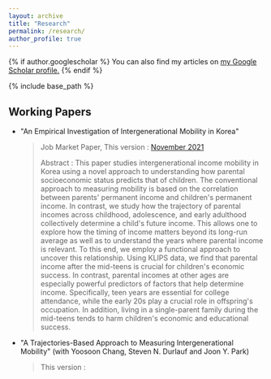 ```yaml
---
layout: archive
title: "Research"
permalink: /research/
author_profile: true
---
```


{% if author.googlescholar %}
  You can also find my articles on <u><a href="{{author.googlescholar}}">my Google Scholar profile</a>.</u>
{% endif %}

{% include base_path %}

Working Papers
-----
* "An Empirical Investigation of Intergenerational Mobility in Korea" 
  > Job Market Paper, This version : [November 2021](https://econ-seunghee.github.io/CV_SeungheeLee.pdf) 
  > 
  > Abstract : This paper studies intergenerational income mobility in Korea using a novel approach to understanding how parental socioeconomic status predicts that of children. The conventional approach to measuring mobility is based on the correlation between parents' permanent income and children's permanent income. In contrast, we study how the trajectory of parental incomes across childhood, adolescence, and early adulthood collectively determine a child's future income. This allows one to explore how the timing of income matters beyond its long-run average as well as to understand the years where parental income is relevant. To this end, we employ a functional approach to uncover this relationship. Using KLIPS data, we find that parental income after the mid-teens is crucial for children's economic success. In contrast, parental incomes at other ages are especially powerful predictors of factors that help determine income. Specifically, teen years are essential for college attendance, while the early 20s play a crucial role in offspring's occupation. In addition, living in a single-parent family during the mid-teens tends to harm children's economic and educational success. 
* "A Trajectories-Based Approach to Measuring Intergenerational Mobility" (with Yoosoon Chang, Steven N. Durlauf and Joon Y. Park)
  > This version : 


